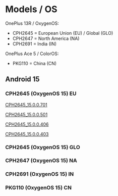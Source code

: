 # Models / OS

OnePlus 13R / OxygenOS:
- CPH2645 = European Union (EU) / Global (GLO)
- CPH2647 = North America (NA)
- CPH2691 = India (IN)

OnePlus Ace 5 / ColorOS:
- PKG110 = China (CN)

## Android 15

### CPH2645 (OxygenOS 15) EU
[CPH2645\_15.0.0.701](Link)

[CPH2645\_15.0.0.501](Link)

[CPH2645\_15.0.0.406](Link)

[CPH2645\_15.0.0.403](Link)

### CPH2645 (OxygenOS 15) GLO

### CPH2647 (OxygenOS 15) NA

### CPH2691 (OxygenOS 15) IN

### PKG110 (OxygenOS 15) CN